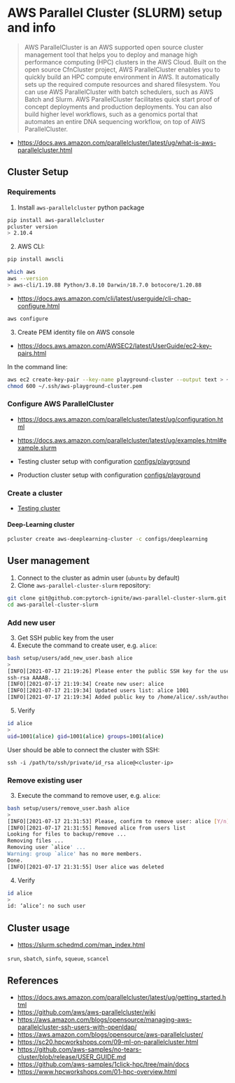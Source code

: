 # AWS Parallel Cluster (SLURM) setup and info

> AWS ParallelCluster is an AWS supported open source cluster management tool that helps you to deploy and manage high performance computing (HPC) clusters in the AWS Cloud. Built on the open source CfnCluster project, AWS ParallelCluster enables you to quickly build an HPC compute environment in AWS. It automatically sets up the required compute resources and shared filesystem. You can use AWS ParallelCluster with batch schedulers, such as AWS Batch and Slurm. AWS ParallelCluster facilitates quick start proof of concept deployments and production deployments. You can also build higher level workflows, such as a genomics portal that automates an entire DNA sequencing workflow, on top of AWS ParallelCluster.

- https://docs.aws.amazon.com/parallelcluster/latest/ug/what-is-aws-parallelcluster.html

## Cluster Setup

### Requirements


1. Install `aws-parallelcluster` python package
```bash
pip install aws-parallelcluster
pcluster version
> 2.10.4
```

2. AWS CLI:
```bash
pip install awscli

which aws
aws --version
> aws-cli/1.19.88 Python/3.8.10 Darwin/18.7.0 botocore/1.20.88
```

- https://docs.aws.amazon.com/cli/latest/userguide/cli-chap-configure.html
```bash
aws configure
```

3. Create PEM identity file on AWS console
- https://docs.aws.amazon.com/AWSEC2/latest/UserGuide/ec2-key-pairs.html

In the command line:
```bash
aws ec2 create-key-pair --key-name playground-cluster --output text > ~/.ssh/aws-playground-cluster.pem
chmod 600 ~/.ssh/aws-playground-cluster.pem
```


### Configure AWS ParallelCluster
- https://docs.aws.amazon.com/parallelcluster/latest/ug/configuration.html
- https://docs.aws.amazon.com/parallelcluster/latest/ug/examples.html#example.slurm


- Testing cluster setup with configuration [configs/playground](configs/playground)
- Production cluster setup with configuration [configs/playground](configs/playground)


### Create a cluster

- [Testing cluster](playground_cluster.md)

#### Deep-Learning cluster

```bash
pcluster create aws-deeplearning-cluster -c configs/deeplearning
```

## User management

1. Connect to the cluster as admin user (`ubuntu` by default)
2. Clone `aws-parallel-cluster-slurm` repository:
```bash
git clone git@github.com:pytorch-ignite/aws-parallel-cluster-slurm.git
cd aws-parallel-cluster-slurm
```

### Add new user

3. Get SSH public key from the user
4. Execute the command to create user, e.g. `alice`:
```bash
bash setup/users/add_new_user.bash alice
>
[INFO][2021-07-17 21:19:26] Please enter the public SSH key for the user:
ssh-rsa AAAAB....
[INFO][2021-07-17 21:19:34] Create new user: alice
[INFO][2021-07-17 21:19:34] Updated users list: alice 1001
[INFO][2021-07-17 21:19:34] Added public key to /home/alice/.ssh/authorized_keys
```
5. Verify
```bash
id alice
>
uid=1001(alice) gid=1001(alice) groups=1001(alice)
```

User should be able to connect the cluster with SSH:
```
ssh -i /path/to/ssh/private/id_rsa alice@<cluster-ip>
```

### Remove existing user

3. Execute the command to remove user, e.g. `alice`:
```bash
bash setup/users/remove_user.bash alice
>
[INFO][2021-07-17 21:31:53] Please, confirm to remove user: alice [Y/n]: Y
[INFO][2021-07-17 21:31:55] Removed alice from users list
Looking for files to backup/remove ...
Removing files ...
Removing user `alice' ...
Warning: group `alice' has no more members.
Done.
[INFO][2021-07-17 21:31:55] User alice was deleted
```
4. Verify
```bash
id alice
>
id: ‘alice’: no such user
```


## Cluster usage

- https://slurm.schedmd.com/man_index.html

`srun`, `sbatch`, `sinfo`, `squeue`, `scancel`


## References

- https://docs.aws.amazon.com/parallelcluster/latest/ug/getting_started.html
- https://github.com/aws/aws-parallelcluster/wiki
- https://aws.amazon.com/blogs/opensource/managing-aws-parallelcluster-ssh-users-with-openldap/
- https://aws.amazon.com/blogs/opensource/aws-parallelcluster/
- https://sc20.hpcworkshops.com/09-ml-on-parallelcluster.html
- https://github.com/aws-samples/no-tears-cluster/blob/release/USER_GUIDE.md
- https://github.com/aws-samples/1click-hpc/tree/main/docs
- https://www.hpcworkshops.com/01-hpc-overview.html